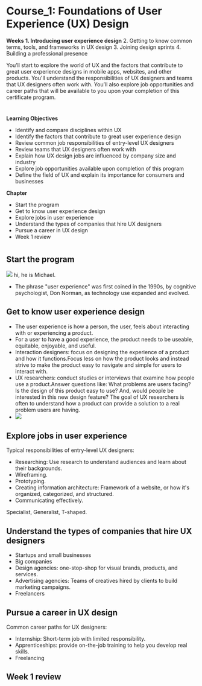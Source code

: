 # Course_1: Foundations of User Experience (UX) Design
**Weeks**
**1. Introducing user experience design**
2. Getting to know common terms, tools, and frameworks in UX design
3. Joining design sprints
4. Building a professional presence 

You’ll start to explore the world of UX and the factors that contribute to great user experience designs in mobile apps, websites, and other products. You'll understand the responsibilities of UX designers and teams that UX designers often work with. You’ll also explore job opportunities and career paths that will be available to you upon your completion of this certificate program. 

<!-- 
Week 2: Getting to know common terms, tools, and frameworks in UX design. UX designers always put the user first. In this part of the course, you'll be introduced to user-centered design and other common frameworks that UX designers use on-the-job, like the design process and the five elements of UX design. You'll also learn about the importance of equity and accessibility when designing. In addition, you'll learn how to think across platforms to design seamless user experiences. 

Week 3: Joining design sprints. UX designers often host design sprints to define the direction of a product. You'll learn about the phases of a design sprint and how to plan and participate in one. You'll also learn about retrospectives, which is a way to constructively reflect on a design sprint and improve next time. 

Week 4:  Building a professional presence. As the digital world continues to expand, companies recognize that designing good user experiences is a necessity, which is why UX design is a high-growth and in-demand job field. The key to landing a UX design job is a strong portfolio that showcases your work. In this part of the course, you'll start to create a portfolio website and develop a professional presence in online design communities. You’ll also begin to establish your personal brand and network with UX designers. 

So what are you waiting for? Move on to the next course item to continue with the first course of the certificate program! 
-->
#

**Learning Objectives**
- Identify and compare disciplines within UX
- Identify the factors that contribute to great user experience design
- Review common job responsibilities of entry-level UX designers
- Review teams that UX designers often work with
- Explain how UX design jobs are influenced by company size and industry
- Explore job opportunities available upon completion of this program
- Define the field of UX and explain its importance for consumers and businesses

**Chapter** 
- Start the program
- Get to know user experience design
- Explore jobs in user experience
- Understand the types of companies that hire UX designers
- Pursue a career in UX design
- Week 1 review
#
## Start the program
![](https://i.imgur.com/CuJSJaw.png)
hi, he is Michael.
- The phrase "user experience" was first coined in the 1990s, by cognitive psychologist, Don Norman, as technology use expanded and evolved.
## Get to know user experience design
- The user experience is how a person, the user, feels about interacting with or experiencing a product.
- For a user to have a good experience, the product needs to be useable, equitable, enjoyable, and useful.
- Interaction designers: focus on designing the experience of a product and how it functions.Focus less on how the product looks and instead strive to make the product easy to navigate and simple for users to interact with.
- UX researchers: conduct studies or interviews that examine how people use a product.Answer questions like: What problems are users facing? Is the design of this product easy to use? And, would people be interested in this new design feature? The goal of UX researchers is often to understand how a product can provide a solution to a real problem users are having.
- ![](https://i.imgur.com/9gg6fkm.png)

## Explore jobs in user experience
Typical responsibilities of entry-level UX designers: 
- Researching: Use research to understand audiences and learn about their backgrounds.
- Wireframing.
- Prototyping.
- Creating information architecture: Framework of a website, or how it's organized, categorized, and structured. 
- Communicating effectively.

Specialist, Generalist, T-shaped.
## Understand the types of companies that hire UX designers
- Startups and small businesses
- Big companies
- Design agencies: one-stop-shop for visual brands, products, and services.
- Advertising agencies: Teams of creatives hired by clients to build marketing campaigns.
- Freelancers
## Pursue a career in UX design
Common career paths for UX designers:
- Internship: Short-term job with limited responsibility.
- Apprenticeships: provide on-the-job training to help you develop real skills.
- Freelancing
## Week 1 review


